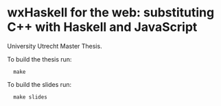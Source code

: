 wxHaskell for the web: substituting C++ with Haskell and JavaScript
==========

University Utrecht Master Thesis.

To build the thesis run:
   
      make 

To build the slides run:

      make slides

